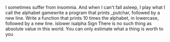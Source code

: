  I sometimes suffer from insomnia. And when I can't fall asleep, I play what I call the alphabet gamewrite a program that prints _putchar, followed by a new line.
Write a function that prints 10 times the alphabet, in lowercase, followed by a new line.
islower
isalpha
Sign
There is no such thing as absolute value in this world. You can only estimate what a thing is worth to you
